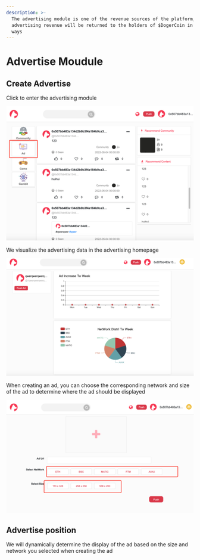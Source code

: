 ```yaml
---
description: >-
  The advertising module is one of the revenue sources of the platform, and the
  advertising revenue will be returned to the holders of $DogerCoin in various
  ways
---
```


# Advertise Moudule

## Create Advertise

Click to enter the advertising module

![](<../.gitbook/assets/image (3).png>)

We visualize the advertising data in the advertising homepage

![](<../.gitbook/assets/image (2).png>)

When creating an ad, you can choose the corresponding network and size of the ad to determine where the ad should be displayed

![](<../.gitbook/assets/image (9).png>)

## Advertise position

We will dynamically determine the display of the ad based on the size and network you selected when creating the ad

